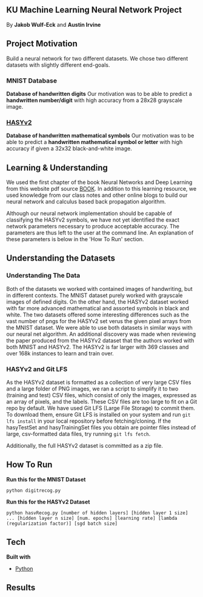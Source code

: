 ## KU Machine Learning Neural Network Project
By **Jakob Wulf-Eck** and **Austin Irvine**

## Project Motivation
Build a neural network for two different datasets. We chose two different datasets with slightly different end-goals.

### MNIST Database
**Database of handwritten digits**
Our motivation was to be able to predict a **handwritten number/digit** with high accuracy from a 28x28 grayscale image.

### [HASYv2](https://mafiadoc.com/the-hasyv2-dataset-arxiv_5a0c183b1723dda02c95fe11.html) 
**Database of handwritten mathematical symbols**
Our motivation was to be able to predict a **handwritten mathematical symbol or letter** with high accuracy if given a 32x32 black-and-white image.

## Learning & Understanding
We used the first chapter of the book Neural Networks and Deep Learning from this website pdf source [BOOK](http://neuralnetworksanddeeplearning.com/chap1.html). In addition to this learning resource, we used knowledge from our class notes and other online blogs to build our neural network and calculus
based back propagation algorithm. 

Although our neural network implementation should be capable of classifying the HASYv2 symbols, we have not yet identified the exact network parameters necessary to produce acceptable accuracy. The parameters are thus left to the user at the command line. An explanation of these parameters is below in the 'How To Run' section.

## Understanding the Datasets

### Understanding The Data
Both of the datasets we worked with contained images of handwriting, but in different contexts. The MNIST dataset purely worked with grayscale images of defined digits. On the other hand, the HASYv2 dataset worked with far more advanced mathematical and assorted symbols in black and white. The two datasets offered some interesting differences such as the vast number of pngs for the HASYv2 set verus the given pixel arrays from the MNIST dataset. We were able to use both datasets in similar ways with our neural net algorithm. An additional discovery was made when reviewing the paper produced from the HASYv2 dataset that the authors worked with both MNIST and HASYv2. The HASYv2 is far larger with 369 classes and over 168k instances to learn and train over. 
### HASYv2 and Git LFS
As the HASYv2 dataset is formatted as a collection of very large CSV files and a large folder of PNG images, we ran a script to simplify it to two (training and test) CSV files, which consist of only the images, expressed as an array of pixels, and the labels.
These CSV files are too large to fit on a Git repo by default. We have used Git LFS (Large File Storage) to commit them. To download them, ensure Git LFS is installed on your system and run `git lfs install` in your local repository before fetching/cloning. If the hasyTestSet and hasyTrainingSet files you obtain are pointer files instead of large, csv-formatted data files, try running `git lfs fetch`.

 Additionally, the full HASYv2 dataset is committed as a zip file.


## How To Run

**Run this for the MNIST Dataset**
```
python digitrecog.py
```

**Run this for the HASYv2 Dataset**
```
python hasvRecog.py [number of hidden layers] [hidden layer 1 size] ... [hidden layer n size] [num. epochs] [learning rate] [lambda (regularization factor)] [sgd batch size]
```

## Tech

<b>Built with</b>
- [Python](https://www.python.org/)

## Results
